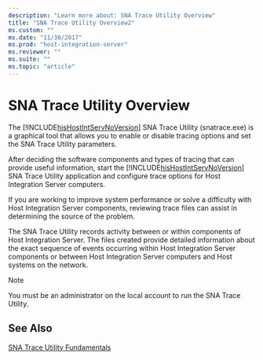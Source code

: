 ```yaml
---
description: "Learn more about: SNA Trace Utility Overview"
title: "SNA Trace Utility Overview2"
ms.custom: ""
ms.date: "11/30/2017"
ms.prod: "host-integration-server"
ms.reviewer: ""
ms.suite: ""
ms.topic: "article"
---
```

# SNA Trace Utility Overview
The [!INCLUDE[hisHostIntServNoVersion](../includes/hishostintservnoversion-md.md)] SNA Trace Utility (snatrace.exe) is a graphical tool that allows you to enable or disable tracing options and set the SNA Trace Utility parameters.  
  
 After deciding the software components and types of tracing that can provide useful information, start the [!INCLUDE[hisHostIntServNoVersion](../includes/hishostintservnoversion-md.md)] SNA Trace Utility application and configure trace options for Host Integration Server computers.  
  
 If you are working to improve system performance or solve a difficulty with Host Integration Server components, reviewing trace files can assist in determining the source of the problem.  
  
 The SNA Trace Utility records activity between or within components of Host Integration Server. The files created provide detailed information about the exact sequence of events occurring within Host Integration Server components or between Host Integration Server computers and Host systems on the network.  
  
> [!NOTE]
>  You must be an administrator on the local account to run the SNA Trace Utility.  
  
## See Also  
 [SNA Trace Utility Fundamentals](../core/sna-trace-utility-fundamentals1.md)

